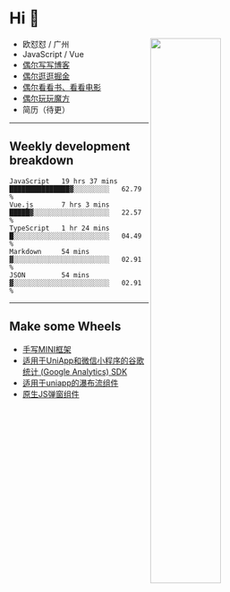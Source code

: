 # Hi 👋

[<img align="right" width="50%" src="https://github-readme-stats.vercel.app/api?username=OUDUIDUI&theme=dark&show_icons=true">](https://metrics.lecoq.io/OUDUIDUI?template=classic&#41;)


-   欧怼怼 / 广州
-   JavaScript / Vue
-   [偶尔写写博客](OUDUIDUI.cn)
-   [偶尔逛逛掘金](https://juejin.cn/user/4309700183594366)
-   [偶尔看看书、看看电影](https://www.yuque.com/books/share/3ee1684b-8e19-4849-b5aa-13d1813ded6d)
-   [偶尔玩玩魔方](https://cubing.com/results/person/2014OUSH01)
-   简历（待更）

---

##  Weekly development breakdown

<!--START_SECTION:waka-->
```text
JavaScript   19 hrs 37 mins  ███████████████▓░░░░░░░░░   62.79 % 
Vue.js       7 hrs 3 mins    █████▓░░░░░░░░░░░░░░░░░░░   22.57 % 
TypeScript   1 hr 24 mins    █░░░░░░░░░░░░░░░░░░░░░░░░   04.49 % 
Markdown     54 mins         ▓░░░░░░░░░░░░░░░░░░░░░░░░   02.91 % 
JSON         54 mins         ▓░░░░░░░░░░░░░░░░░░░░░░░░   02.91 % 
```
<!--END_SECTION:waka-->



---

##  Make some Wheels

- [手写MINI框架](https://github.com/OUDUIDUI/mini)
- [适用于UniApp和微信小程序的谷歌统计 (Google Analytics) SDK](https://github.com/OUDUIDUI/ga-tracker)
- [适用于uniapp的瀑布流组件](https://github.com/OUDUIDUI/uniapp_waterfalls_flow)
- [原生JS弹窗组件](https://github.com/OUDUIDUI/notice-kit)


